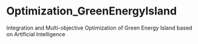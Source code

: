 # Optimization_GreenEnergyIsland
Integration and Multi-objective Optimization of Green Energy Island based on Artificial Intelligence
